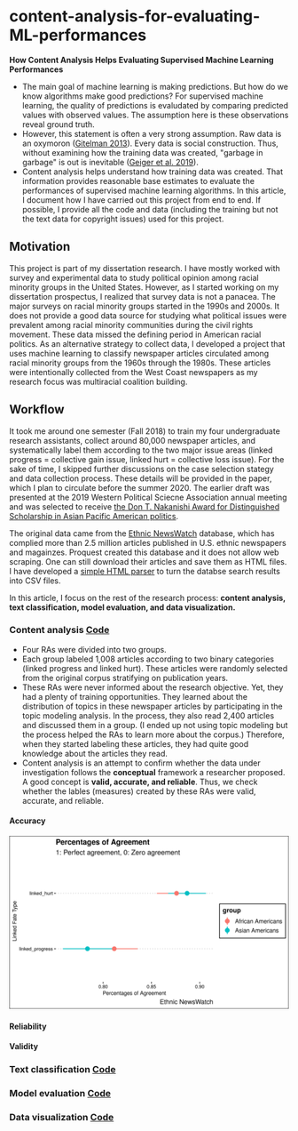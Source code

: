 # content-analysis-for-evaluating-ML-performances


**How Content Analysis Helps Evaluating Supervised Machine Learning Performances**


- The main goal of machine learning is making predictions. But how do we know algorithms make good predictions? For supervised machine learning, the quality of predictions is evaludated by comparing predicted values with observed values. The assumption here is these observations reveal ground truth. 
- However, this statement is often a very strong assumption. Raw data is an oxymoron ([Gitelman 2013](https://mitpress.mit.edu/books/raw-data-oxymoron)). Every data is social construction. Thus, without examining how the training data was created, "garbage in garbage" is out is inevitable ([Geiger et al. 2019](https://stuartgeiger.com/papers/gigo-fat2020.pdf)). 
- Content analysis helps understand how training data was created. That information provides reasonable base estimates to evaluate the performances of supervised machine learning algorithms. In this article, I document how I have carried out this project from end to end. If possible, I provide all the code and data (including the training but not the text data for copyright issues) used for this project. 

## Motivation 

This project is part of my dissertation research. I have mostly worked with survey and experimental data to study political opinion among racial minority groups in the United States. However, as I started working on my dissertation prospectus, I realized that survey data is not a panacea. The major surveys on racial minority groups started in the 1990s and 2000s. It does not provide a good data source for studying what political issues were prevalent among racial minority communities during the civil rights movement. These data missed the defining period in American racial politics. As an alternative strategy to collect data, I developed a project that uses machine learning to classify newspaper articles circulated among racial minority groups from the 1960s through the 1980s. These articles were intentionally collected from the West Coast newspapers as my research focus was multiracial coalition building.  


## Workflow 

It took me around one semester (Fall 2018) to train my four undergraduate research assistants, collect around 80,000 newspaper articles, and systematically label them according to the two major issue areas (linked progress = collective gain issue, linked hurt = collective loss issue). For the sake of time, I skipped further discussions on the case selection stategy and data collection process. These details will be provided in the paper, which I plan to circulate before the summer 2020. The earlier draft was presented at the 2019 Western Political Sciecne Association annual meeting and was selected to receive [the Don T. Nakanishi Award for Distinguished Scholarship in Asian Pacific American politics](https://www.wpsanet.org/award/).

The original data came from the [Ethnic NewsWatch](https://www.proquest.com/products-services/ethnicnewswatch_hist.html) database, which has complied more than 2.5 million articles published in U.S. ethnic newspapers and magainzes. Proquest created this database and it does not allow web scraping. One can still download their articles and save them as HTML files. I have developed a [simple HTML parser](https://github.com/jaeyk/proquest_parser) to turn the databse search results into CSV files.

In this article, I focus on the rest of the research process: **content analysis, text classification, model evaluation, and data visualization.** 


### Content analysis [Code](https://github.com/jaeyk/content-analysis-for-evaluating-ML-performances/blob/master/code/01_content_analysis.Rmd)

- Four RAs were divided into two groups. 
- Each group labeled 1,008 articles according to two binary categories (linked progress and linked hurt). These articles were randomly selected from the original corpus stratifying on publication years. 
- These RAs were never informed about the research objective. Yet, they had a plenty of training opportunities. They learned about the distribution of topics in these newspaper articles by participating in the topic modeling analysis. In the process, they also read 2,400 articles and discussed them in a group. (I ended up not using topic modeling but the process helped the RAs to learn more about the corpus.) Therefore, when they started labeling these articles, they had quite good knowledge about the articles they read. 
- Content analysis is an attempt to confirm whether the data under investigation follows the **conceptual** framework a researcher proposed. A good concept is **valid, accurate, and reliable**. Thus, we check whether the lables (measures) created by these RAs were valid, accurate, and reliable. 

#### Accuracy 

![](https://github.com/jaeyk/content-analysis-for-evaluating-ML-performances/blob/master/outputs/content_analysis_agreement.png)

#### Reliability 

#### Validity 

### Text classification [Code](https://github.com/jaeyk/content-analysis-for-evaluating-ML-performances/blob/master/code/02_text_classification.ipynb)


### Model evaluation [Code](https://github.com/jaeyk/content-analysis-for-evaluating-ML-performances/blob/master/code/03_model_evaluations.Rmd)


### Data visualization [Code](https://github.com/jaeyk/content-analysis-for-evaluating-ML-performances/blob/master/code/04_time_series_visualization.Rmd)